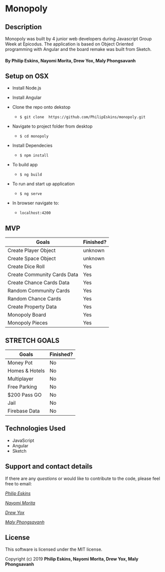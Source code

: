 # Monopoly

## Description

Monopoly was built by 4 junior web developers during Javascript Group Week at Epicodus. The application is based on Object Oriented programming with Angular and the board remake was built from Sketch.


#### By Philip Eskins, Nayomi Morita, Drew Yox, Maly Phongsavanh


## Setup on OSX

* Install Node.js
* Install Angular

* Clone the repo onto dekstop
  * `$ git clone  https://github.com/PhilipEskins/monopoly.git`

* Navigate to project folder from desktop
  * `$ cd monopoly`

* Install Dependecies
  * `$ npm install`

* To build app
  * `$ ng build`

* To run and start up application
  * `$ ng serve`

* In browser navigate to:
  * `localhost:4200`

## MVP

Goals | Finished?
----------|----------|
Create Player Object | unknown
Create Space Object | unknown
Create Dice Roll | Yes
Create Community Cards Data | Yes
Create Chance Cards Data | Yes
Random Community Cards | Yes
Random Chance Cards | Yes
Create Property Data | Yes
Monopoly Board | Yes
Monopoly Pieces | Yes


## STRETCH GOALS

Goals | Finished?
----------|----------|
Money Pot | No
Homes & Hotels | No
Multiplayer | No
Free Parking | No
$200 Pass GO | No
Jail | No
Firebase Data | No


## Technologies Used

* JavaScript
* Angular
* Sketch

## Support and contact details

If there are any _questions_ or would like to contribute to the code, please feel free to email:

_[Philip Eskins](mailto:)_

_[Nayomi Morita](mailto:nayomi.morita@gmail.com)_

_[Drew Yox](mailto:)_

_[Maly Phongsavanh](mailto:phongsavanh619@icloud.com)_

## License

This software is licensed under the MIT license.

Copyright (c) 2019 **Philip Eskins, Nayomi Morita, Drew Yox, Maly Phongsavanh**
